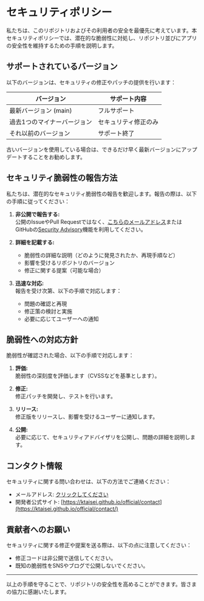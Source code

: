 # セキュリティポリシー

私たちは、このリポジトリおよびその利用者の安全を最優先に考えています。本セキュリティポリシーでは、潜在的な脆弱性に対処し、リポジトリ並びにアプリの安全性を維持するための手順を説明します。

## サポートされているバージョン

以下のバージョンは、セキュリティの修正やパッチの提供を行います：

| バージョン         | サポート内容 |
| ------------------- | ------------ |
| 最新バージョン (main) | フルサポート |
| 過去1つのマイナーバージョン | セキュリティ修正のみ |
| それ以前のバージョン | サポート終了 |

古いバージョンを使用している場合は、できるだけ早く最新バージョンにアップデートすることをお勧めします。

## セキュリティ脆弱性の報告方法

私たちは、潜在的なセキュリティ脆弱性の報告を歓迎します。報告の際は、以下の手順に従ってください：

1. **非公開で報告する:**  
   公開のIssueやPull Requestではなく、[こちらのメールアドレス](mathlike.science@gmail.com)またはGitHubの[Security Advisory](https://docs.github.com/en/code-security/security-advisories)機能を利用してください。

2. **詳細を記載する:**  
   - 脆弱性の詳細な説明（どのように発見されたか、再現手順など）
   - 影響を受けるリポジトリのバージョン
   - 修正に関する提案（可能な場合）

3. **迅速な対応:**  
   報告を受け次第、以下の手順で対応します：
   - 問題の確認と再現
   - 修正策の検討と実施
   - 必要に応じてユーザーへの通知

## 脆弱性への対応方針

脆弱性が確認された場合、以下の手順で対応します：

1. **評価:**  
   脆弱性の深刻度を評価します（CVSSなどを基準とします）。

2. **修正:**  
   修正パッチを開発し、テストを行います。

3. **リリース:**  
   修正版をリリースし、影響を受けるユーザーに通知します。

4. **公開:**  
   必要に応じて、セキュリティアドバイザリを公開し、問題の詳細を説明します。

## コンタクト情報

セキュリティに関する問い合わせは、以下の方法でご連絡ください：

- メールアドレス: [クリックしてください](mathlike.science@gmail.com)
- 開発者公式サイト: [https://ktaisei.github.io/official/contact](https://ktaisei.github.io/official/contact/)

## 貢献者へのお願い

セキュリティに関する修正や提案を送る際は、以下の点に注意してください：
- 修正コードは非公開で送信してください。
- 既知の脆弱性をSNSやブログで公開しないでください。

---

以上の手順を守ることで、リポジトリの安全性を高めることができます。皆さまの協力に感謝いたします。
